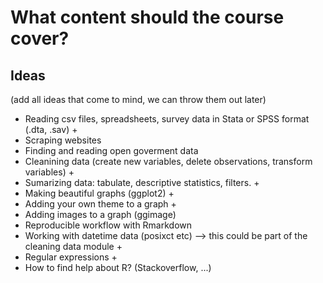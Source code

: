 # What content should the course cover?

## Ideas 
(add all ideas that come to mind, we can throw them out later)

- Reading csv files, spreadsheets, survey data in Stata or SPSS format (.dta, .sav) +
- Scraping websites
- Finding and reading open goverment data
- Cleanining data (create new variables, delete observations, transform variables) +
- Sumarizing data: tabulate, descriptive statistics, filters. +
- Making beautiful graphs (ggplot2) +
- Adding your own theme to a graph +
- Adding images to a graph (ggimage)
- Reproducible workflow with Rmarkdown
- Working with datetime data (posixct etc) --> this could be part of the cleaning data module +
- Regular expressions +
- How to find help about R? (Stackoverflow, ...)

